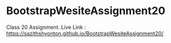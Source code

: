 # BootstrapWesiteAssignment20

Class 20 Assignment.
Live Link : https://sazithshyonton.github.io/BootstrapWesiteAssignment20/
